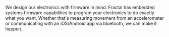 We design our electronics with firmware in mind. Fractal has embedded systems firmware capabilities to program your electronics to do exactly what you want. Whether that's measuring movement from an accelerometer or communicating with an iOS/Android app via bluetooth, we can make it happen.
